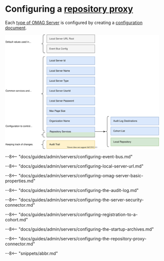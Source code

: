 <!-- SPDX-License-Identifier: CC-BY-4.0 -->
<!-- Copyright Contributors to the Egeria project. -->

# Configuring a [repository proxy](/concepts/repository-proxy)

Each [type of OMAG Server](/concepts/omag-server/#types-of-omag-server) is configured by creating
a [configuration document](/concepts/configuration-document).

![Configuration for a repository proxy](repository-proxy-configuration.svg)

--8<-- "docs/guides/admin/servers/configuring-event-bus.md"

--8<-- "docs/guides/admin/servers/configuring-local-server-url.md"

--8<-- "docs/guides/admin/servers/configuring-omag-server-basic-properties.md"

--8<-- "docs/guides/admin/servers/configuring-the-audit-log.md"

--8<-- "docs/guides/admin/servers/configuring-the-server-security-connector.md"

--8<-- "docs/guides/admin/servers/configuring-registration-to-a-cohort.md"

--8<-- "docs/guides/admin/servers/configuring-the-startup-archives.md"

--8<-- "docs/guides/admin/servers/configuring-the-repository-proxy-connector.md"

--8<-- "snippets/abbr.md"
